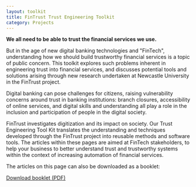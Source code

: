 ```yaml
---
layout: toolkit 
title: FinTrust Trust Engineering Toolkit
category: Projects
---
```


__We all need to be able to trust the financial services we use.__ 

But in the age of new digital banking technologies and "FinTech", understanding how we should build trustworthy financial services is a topic of public concern. This toolkit explores such problems inherent in engineering trust into financial services, and discusses potential tools and solutions arising through new research undertaken at Newcastle University in the FinTrust project.

Digital banking can pose challenges for citizens, raising vulnerability concerns around trust in banking institutions: branch closures, accessibility of online services, and digital skills and understanding all play a role in the inclusion and participation of people in the digital society. 

FinTrust investigates digitization and its impact on society. Our Trust Engineering Tool Kit translates the understanding and techniques developed through the FinTrust project into reusable methods and software tools. The articles within these pages are aimed at FinTech stakeholders, to help your business to better understand trust and trustworthy systems within the context of increasing automation of financial services.

The articles on this page can also be downloaded as a booklet:

<a class="button" href="assets/pdf/FinTrustToolkit.pdf">Download booklet (PDF)</a>
